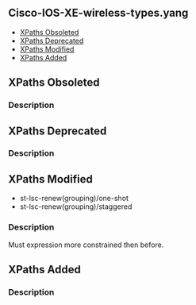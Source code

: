 ## Cisco-IOS-XE-wireless-types.yang


- [XPaths Obsoleted](#xpaths-obsoleted)
- [XPaths Deprecated](#xpaths-deprecated)
- [XPaths Modified](#xpaths-modified)
- [XPaths Added](#xpaths-added)

## XPaths Obsoleted

### Description

## XPaths Deprecated

### Description

## XPaths Modified

- st-lsc-renew(grouping)/one-shot
- st-lsc-renew(grouping)/staggered

### Description

Must expression more constrained then before.

## XPaths Added

### Description
